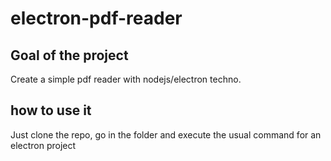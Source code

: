 # electron-pdf-reader
## Goal of the project
Create a simple pdf reader with nodejs/electron techno.

## how to use it
Just clone the repo, go in the folder and execute the usual command for an electron project
